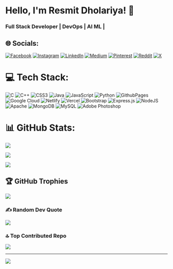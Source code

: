 # Hello, I'm Resmit Dholariya! 👋

### Full Stack Developer | DevOps | AI ML |

## 🌐 Socials:
[![Facebook](https://img.shields.io/badge/Facebook-%231877F2.svg?logo=Facebook&logoColor=white)](https://facebook.com/resmit-dholariya) [![Instagram](https://img.shields.io/badge/Instagram-%23E4405F.svg?logo=Instagram&logoColor=white)](https://instagram.com/resmit_dholariya_) [![LinkedIn](https://img.shields.io/badge/LinkedIn-%230077B5.svg?logo=linkedin&logoColor=white)](https://linkedin.com/in/resmit-dholariya) [![Medium](https://img.shields.io/badge/Medium-12100E?logo=medium&logoColor=white)](https://medium.com/@resmit-dholariya) [![Pinterest](https://img.shields.io/badge/Pinterest-%23E60023.svg?logo=Pinterest&logoColor=white)](https://pinterest.com/resmit-dholariya) [![Reddit](https://img.shields.io/badge/Reddit-%23FF4500.svg?logo=Reddit&logoColor=white)](https://reddit.com/user/resmit-dholariya) [![X](https://img.shields.io/badge/X-black.svg?logo=X&logoColor=white)](https://x.com/resmit-dholariya) 

# 💻 Tech Stack:
![C](https://img.shields.io/badge/c-%2300599C.svg?style=for-the-badge&logo=c&logoColor=white) ![C++](https://img.shields.io/badge/c++-%2300599C.svg?style=for-the-badge&logo=c%2B%2B&logoColor=white) ![CSS3](https://img.shields.io/badge/css3-%231572B6.svg?style=for-the-badge&logo=css3&logoColor=white) ![Java](https://img.shields.io/badge/java-%23ED8B00.svg?style=for-the-badge&logo=openjdk&logoColor=white) ![JavaScript](https://img.shields.io/badge/javascript-%23323330.svg?style=for-the-badge&logo=javascript&logoColor=%23F7DF1E) ![Python](https://img.shields.io/badge/python-3670A0?style=for-the-badge&logo=python&logoColor=ffdd54) ![GithubPages](https://img.shields.io/badge/github%20pages-121013?style=for-the-badge&logo=github&logoColor=white) ![Google Cloud](https://img.shields.io/badge/GoogleCloud-%234285F4.svg?style=for-the-badge&logo=google-cloud&logoColor=white) ![Netlify](https://img.shields.io/badge/netlify-%23000000.svg?style=for-the-badge&logo=netlify&logoColor=#00C7B7) ![Vercel](https://img.shields.io/badge/vercel-%23000000.svg?style=for-the-badge&logo=vercel&logoColor=white) ![Bootstrap](https://img.shields.io/badge/bootstrap-%238511FA.svg?style=for-the-badge&logo=bootstrap&logoColor=white) ![Express.js](https://img.shields.io/badge/express.js-%23404d59.svg?style=for-the-badge&logo=express&logoColor=%2361DAFB) ![NodeJS](https://img.shields.io/badge/node.js-6DA55F?style=for-the-badge&logo=node.js&logoColor=white) ![Apache](https://img.shields.io/badge/apache-%23D42029.svg?style=for-the-badge&logo=apache&logoColor=white) ![MongoDB](https://img.shields.io/badge/MongoDB-%234ea94b.svg?style=for-the-badge&logo=mongodb&logoColor=white) ![MySQL](https://img.shields.io/badge/mysql-%2300000f.svg?style=for-the-badge&logo=mysql&logoColor=white) ![Adobe Photoshop](https://img.shields.io/badge/adobe%20photoshop-%2331A8FF.svg?style=for-the-badge&logo=adobe%20photoshop&logoColor=white)

# 📊 GitHub Stats:
![](https://github-readme-stats.vercel.app/api?username=resmit-dholariya&theme=dark&hide_border=false&include_all_commits=false&count_private=false)<br/>

![](https://github-readme-streak-stats.herokuapp.com/?user=resmit-dholariya&theme=dark&hide_border=false)<br/>

![](https://github-readme-stats.vercel.app/api/top-langs/?username=resmit-dholariya&theme=dark&hide_border=false&include_all_commits=false&count_private=false&layout=compact)

## 🏆 GitHub Trophies
![](https://github-profile-trophy.vercel.app/?username=resmit-dholariya&theme=radical&no-frame=false&no-bg=true&margin-w=4)

### ✍️ Random Dev Quote
![](https://quotes-github-readme.vercel.app/api?type=horizontal&theme=radical)

### 🔝 Top Contributed Repo
![](https://github-contributor-stats.vercel.app/api?username=resmit-dholariya&limit=5&theme=dark&combine_all_yearly_contributions=true)

---
[![](https://visitcount.itsvg.in/api?id=resmit-dholariya&icon=0&color=3)](https://visitcount.itsvg.in)

<!-- Proudly created with GPRM ( https://gprm.itsvg.in ) -->

<!-- Proudly created with GPRM ( https://gprm.itsvg.in ) -->

